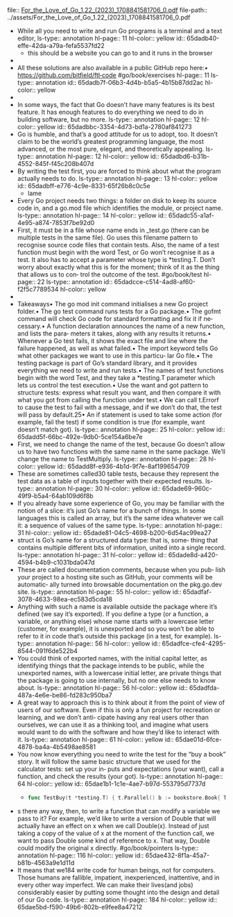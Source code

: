 file:: [For_the_Love_of_Go_1.22_(2023)_1708841581706_0.pdf](../assets/For_the_Love_of_Go_1.22_(2023)_1708841581706_0.pdf)
file-path:: ../assets/For_the_Love_of_Go_1.22_(2023)_1708841581706_0.pdf

- While all you need to write and run Go programs is a terminal and a text editor,
  ls-type:: annotation
  hl-page:: 11
  hl-color:: yellow
  id:: 65dadb40-effe-42da-a79a-fefa5537fd22
	- this should be a website you can go to and it runs in the browser
-
- All these solutions are also available in a public GitHub repo here:• https://github.com/bitfield/ftl‐code #go/book/exercises
  hl-page:: 11
  ls-type:: annotation
  id:: 65dadb7f-06b3-4d4b-b5a5-4b15b87dd2ac
  hl-color:: yellow
-
- In some ways, the fact that Go doesn’t have many features is its best feature. It has enough features to do everything we need to do in building software, but no more.
  ls-type:: annotation
  hl-page:: 12
  hl-color:: yellow
  id:: 65dadbbc-3354-4d73-bd1a-2780af841273
- Go is humble, and that’s a good attitude for us to adopt, too. It doesn’t claim to be the world’s greatest programming language, the most advanced, or the most pure, elegant, and theoretically appealing. 
  ls-type:: annotation
  hl-page:: 12
  hl-color:: yellow
  id:: 65dadbd6-b31b-4552-845f-f45c208b407d
- By writing the test first, you are forced to think about what the program actually needs to do.
  ls-type:: annotation
  hl-page:: 13
  hl-color:: yellow
  id:: 65dadbff-e776-4c9e-8331-65f26b8c0c5e
	- lame
- Every Go project needs two things: a folder on disk to keep its source code in, and a go.mod file which identifies the module, or project name.
  ls-type:: annotation
  hl-page:: 14
  hl-color:: yellow
  id:: 65dadc55-a1af-4e95-a874-7853f7be92d0
- First, it must be in a file whose name ends in _test.go (there can be multiple tests in the same file). Go uses this filename pattern to recognise source code files that contain tests. Also, the name of a test function must begin with the word Test, or Go won’t recognise it as a test. It also has to accept a parameter whose type is *testing.T. Don’t worry about exactly what this is for the moment; think of it as the thing that allows us to con‐ trol the outcome of the test. #go/book/test
  hl-page:: 22
  ls-type:: annotation
  id:: 65dadcce-c514-4ad8-af60-f2f5c7789534
  hl-color:: yellow
-
- Takeaways• The go mod init command initialises a new Go project folder.• The go test command runs tests for a Go package.• The gofmt command will check Go code for standard formatting and fix it if ne‐ cessary.• A function declaration announces the name of a new function, and lists the para‐ meters it takes, along with any results it returns.• Whenever a Go test fails, it shows the exact file and line where the failure happened, as well as what failed.• The import keyword tells Go what other packages we want to use in this particu‐ lar Go file.• The testing package is part of Go’s standard library, and it provides everything we need to write and run tests.• The names of test functions begin with the word Test, and they take a *testing.T parameter which lets us control the test execution.• Use the want and got pattern to structure tests: express what result you want, and then compare it with what you got from calling the function under test.• We can call t.Errorf to cause the test to fail with a message, and if we don’t do that, the test will pass by default.25• An if statement is used to take some action (for example, fail the test) if some condition is true (for example, want doesn’t match got).
  ls-type:: annotation
  hl-page:: 25
  hl-color:: yellow
  id:: 65dadd5f-66bc-492e-9db0-5ce154a6be7e
- First, we need to change the name of the test, because Go doesn’t allow us to have two functions with the same name in the same package. We’ll change the name to TestMultiply.
  ls-type:: annotation
  hl-page:: 28
  hl-color:: yellow
  id:: 65dadd8f-e936-4b1d-9f7e-8af199654709
- These are sometimes called30 table tests, because they represent the test data as a table of inputs together with their expected results.
  ls-type:: annotation
  hl-page:: 30
  hl-color:: yellow
  id:: 65dade69-960c-49f9-b5a4-64ab109d6f8b
- If you already have some experience of Go, you may be familiar with the notion of a slice: it’s just Go’s name for a bunch of things. In some languages this is called an array, but it’s the same idea whatever we call it: a sequence of values of the same type.
  ls-type:: annotation
  hl-page:: 31
  hl-color:: yellow
  id:: 65dade81-04c5-4698-b200-6d54ac99ea27
- struct is Go’s name for a structured data type: that is, some‐ thing that contains multiple different bits of information, united into a single record.
  ls-type:: annotation
  hl-page:: 31
  hl-color:: yellow
  id:: 65dade8d-a420-4594-b4b9-c1031bda047d
- These are called documentation comments, because when you pub‐ lish your project to a hosting site such as GitHub, your comments will be automatic‐ ally turned into browsable documentation on the pkg.go.dev site.
  ls-type:: annotation
  hl-page:: 55
  hl-color:: yellow
  id:: 65dadfaf-3078-4633-98ea-ec583d5cda18
- Anything with such a name is available outside the package where it’s defined (we say it’s exported). If you define a type (or a function, a variable, or anything else) whose name starts with a lowercase letter (customer, for example), it is unexported and so you won’t be able to refer to it in code that’s outside this package (in a test, for example).
  ls-type:: annotation
  hl-page:: 56
  hl-color:: yellow
  id:: 65dadfce-cfe4-4295-8544-091f6de522b4
- You could think of exported names, with the initial capital letter, as identifying things that the package intends to be public, while the unexported names, with a lowercase initial letter, are private things that the package is going to use internally, but no one else needs to know about.
  ls-type:: annotation
  hl-page:: 56
  hl-color:: yellow
  id:: 65dadfda-487a-4e6e-be86-fd283c950ba7
- A great way to approach this is to think about it from the point of view of users of our software. Even if this is only a fun project for recreation or learning, and we don’t anti‐ cipate having any real users other than ourselves, we can use it as a thinking tool, and imagine what users would want to do with the software and how they’d like to interact with it.
  ls-type:: annotation
  hl-page:: 61
  hl-color:: yellow
  id:: 65dae01d-6fce-4878-ba4a-4b5498ae8581
- You now know everything you need to write the test for the “buy a book” story. It will follow the same basic structure that we used for the calculator tests: set up your in‐ puts and expectations (your want), call a function, and check the results (your got).
  ls-type:: annotation
  hl-page:: 64
  hl-color:: yellow
  id:: 65dae1b1-1c1e-4ae7-b97d-553795d7737d
	- ```go
	  func TestBuy(t *testing.T) { t.Parallel() b := bookstore.Book{ Title: "Spark Joy", Author: "Marie Kondo", Copies: 2,} want := 1 result := bookstore.Buy(b) got := result.Copies if want != got { t.Errorf("want %d, got %d", want, got)}}
	  ```
- s there any way, then, to write a function that can modify a variable we pass to it? For example, we’d like to write a version of Double that will actually have an effect on x when we call Double(x). Instead of just taking a copy of the value of x at the moment of the function call, we want to pass Double some kind of reference to x. That way, Double could modify the original x directly. #go/book/pointers
  ls-type:: annotation
  hl-page:: 116
  hl-color:: yellow
  id:: 65dae432-8f1a-45a7-b81b-4563a9e1d11d
- It means that we184 write code for human beings, not for computers. Those humans are fallible, impatient, inexperienced, inattentive, and in every other way imperfect. We can make their lives(and jobs) considerably easier by putting some thought into the design and detail of our Go code.
  ls-type:: annotation
  hl-page:: 184
  hl-color:: yellow
  id:: 65dae5bd-f590-49b6-802b-e9fee8a47212